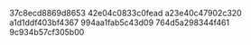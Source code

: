 37c8ecd8869d8653
42e04c0833c0fead
a23e40c47902c320
a1d1ddf403bf4367
994aa1fab5c43d09
764d5a298344f461
9c934b57cf305b00
